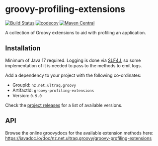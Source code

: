 
groovy-profiling-extensions
===========================

[![Build Status](https://github.com/ultraq/groovy-profiling-extensions/actions/workflows/build.yml/badge.svg)](https://github.com/ultraq/groovy-profiling-extensions/actions)
[![codecov](https://codecov.io/gh/ultraq/groovy-profiling-extensions/branch/main/graph/badge.svg?token=FOLRRS9CNJ)](https://codecov.io/gh/ultraq/groovy-profiling-extensions)
[![Maven Central](https://img.shields.io/maven-central/v/nz.net.ultraq.groovy/groovy-profiling-extensions.svg?maxAge=3600)](http://search.maven.org/#search|ga|1|g%3A%22nz.net.ultraq.groovy%22%20AND%20a%3A%22groovy-profiling-extensions%22)

A collection of Groovy extensions to aid with profiling an application.


Installation
------------

Minimum of Java 17 required.  Logging is done via [SLF4J](http://www.slf4j.org/),
so some implementation of it is needed to pass to the methods to emit logs.

Add a dependency to your project with the following co-ordinates:

 - GroupId: `nz.net.ultraq.groovy`
 - ArtifactId: `groovy-profiling-extensions`
 - Version: `0.9.0`

Check the [project releases](https://github.com/ultraq/groovy-profiling-extensions/releases)
for a list of available versions.


API
---

Browse the online groovydocs for the available extension methods here:
https://javadoc.io/doc/nz.net.ultraq.groovy/groovy-profiling-extensions
